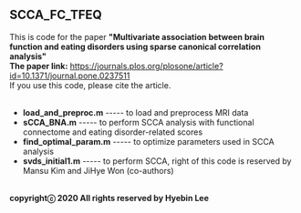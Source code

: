 ## SCCA_FC_TFEQ ##
This is code for the paper **"Multivariate association between brain function and eating disorders using sparse canonical correlation analysis"**<br />
**The paper link:** https://journals.plos.org/plosone/article?id=10.1371/journal.pone.0237511<br />
If you use this code, please cite the article.<br /><br />

- **load_and_preproc.m**    -----  to load and preprocess MRI data<br />
- **sCCA_BNA.m**            -----  to perform SCCA analysis with functional connectome and eating disorder-related scores<br />
- **find_optimal_param.m**  -----  to optimize parameters used in SCCA analysis<br />
- **svds_initial1.m**       -----  to perform SCCA, right of this code is reserved by Mansu Kim and JiHye Won (co-authors)<br /><br />

**copyrightⓒ 2020 All rights reserved by Hyebin Lee<br /><br />**
